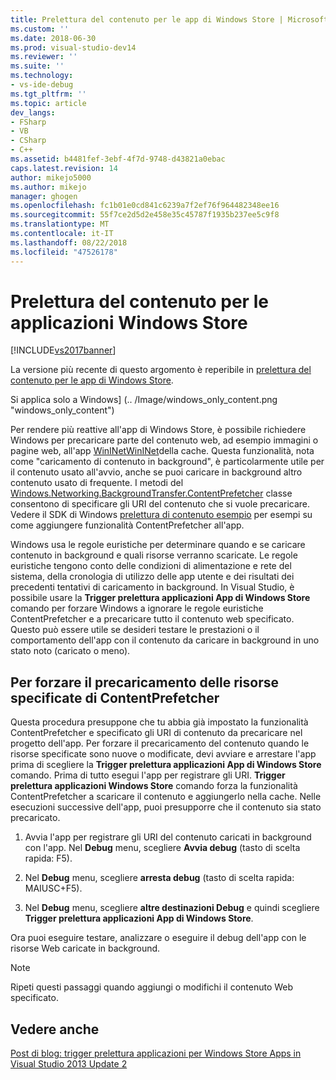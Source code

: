 ```yaml
---
title: Prelettura del contenuto per le app di Windows Store | Microsoft Docs
ms.custom: ''
ms.date: 2018-06-30
ms.prod: visual-studio-dev14
ms.reviewer: ''
ms.suite: ''
ms.technology:
- vs-ide-debug
ms.tgt_pltfrm: ''
ms.topic: article
dev_langs:
- FSharp
- VB
- CSharp
- C++
ms.assetid: b4481fef-3ebf-4f7d-9748-d43821a0ebac
caps.latest.revision: 14
author: mikejo5000
ms.author: mikejo
manager: ghogen
ms.openlocfilehash: fc1b01e0cd841c6239a7f2ef76f964482348ee16
ms.sourcegitcommit: 55f7ce2d5d2e458e35c45787f1935b237ee5c9f8
ms.translationtype: MT
ms.contentlocale: it-IT
ms.lasthandoff: 08/22/2018
ms.locfileid: "47526178"
---
```

# <a name="prefetch-content-for-windows-store-apps"></a>Prelettura del contenuto per le applicazioni Windows Store
[!INCLUDE[vs2017banner](../includes/vs2017banner.md)]

La versione più recente di questo argomento è reperibile in [prelettura del contenuto per le app di Windows Store](https://docs.microsoft.com/visualstudio/debugger/prefetch-content-for-windows-store-apps).  
  
Si applica solo a Windows] (.. /Image/windows_only_content.png "windows_only_content")  
  
 Per rendere più reattive all'app di Windows Store, è possibile richiedere Windows per precaricare parte del contenuto web, ad esempio immagini o pagine web, all'app [WinINet](http://msdn.microsoft.com/en-us/0a06f2af-957a-4dff-a8cc-187370181b5c)[WinINet](http://msdn.microsoft.com/library/aa383630.aspx)della cache. Questa funzionalità, nota come "caricamento di contenuto in background", è particolarmente utile per il contenuto usato all'avvio, anche se puoi caricare in background altro contenuto usato di frequente. I metodi del [Windows.Networking.BackgroundTransfer.ContentPrefetcher](http://msdn.microsoft.com/library/windows/apps/windows.networking.backgroundtransfer.contentprefetcher.aspx) classe consentono di specificare gli URI del contenuto che si vuole precaricare. Vedere il SDK di Windows [prelettura di contenuto esempio](http://code.msdn.microsoft.com/windowsapps/ContentPrefetcher-Sample-432c8309) per esempi su come aggiungere funzionalità ContentPrefetcher all'app.  
  
 Windows usa le regole euristiche per determinare quando e se caricare contenuto in background e quali risorse verranno scaricate. Le regole euristiche tengono conto delle condizioni di alimentazione e rete del sistema, della cronologia di utilizzo delle app utente e dei risultati dei precedenti tentativi di caricamento in background. In Visual Studio, è possibile usare la **Trigger prelettura applicazioni App di Windows Store** comando per forzare Windows a ignorare le regole euristiche ContentPrefetcher e a precaricare tutto il contenuto web specificato. Questo può essere utile se desideri testare le prestazioni o il comportamento dell'app con il contenuto da caricare in background in uno stato noto (caricato o meno).  
  
## <a name="to-force-preloading-of-contentprefetcher-specified-resources"></a>Per forzare il precaricamento delle risorse specificate di ContentPrefetcher  
 Questa procedura presuppone che tu abbia già impostato la funzionalità ContentPrefetcher e specificato gli URI di contenuto da precaricare nel progetto dell'app. Per forzare il precaricamento del contenuto quando le risorse specificate sono nuove o modificate, devi avviare e arrestare l'app prima di scegliere la **Trigger prelettura applicazioni App di Windows Store** comando. Prima di tutto esegui l'app per registrare gli URI. **Trigger prelettura applicazioni Windows Store** comando forza la funzionalità ContentPrefetcher a scaricare il contenuto e aggiungerlo nella cache. Nelle esecuzioni successive dell'app, puoi presupporre che il contenuto sia stato precaricato.  
  
1.  Avvia l'app per registrare gli URI del contenuto caricati in background con l'app. Nel **Debug** menu, scegliere **Avvia debug** (tasto di scelta rapida: F5).  
  
2.  Nel **Debug** menu, scegliere **arresta debug** (tasto di scelta rapida: MAIUSC+F5).  
  
3.  Nel **Debug** menu, scegliere **altre destinazioni Debug** e quindi scegliere **Trigger prelettura applicazioni App di Windows Store**.  
  
 Ora puoi eseguire testare, analizzare o eseguire il debug dell'app con le risorse Web caricate in background.  
  
> [!NOTE]
>  Ripeti questi passaggi quando aggiungi o modifichi il contenuto Web specificato.  
  
## <a name="see-also"></a>Vedere anche  
 [Post di blog: trigger prelettura applicazioni per Windows Store Apps in Visual Studio 2013 Update 2](http://blogs.msdn.com/b/visualstudioalm/archive/2014/02/06/triggering-prefetch-for-windows-store-apps-in-visual-studio-2013-update-2.aspx)



